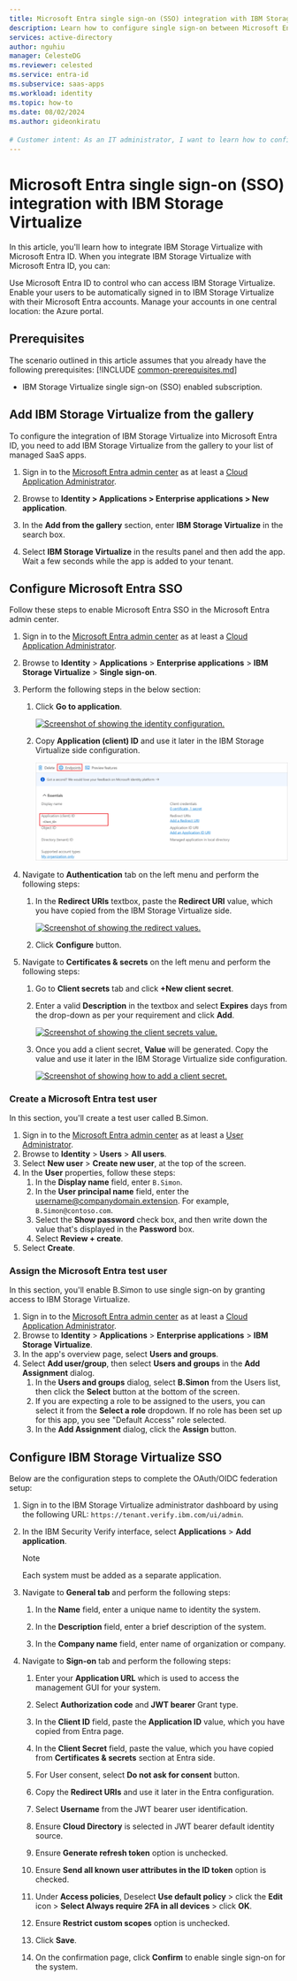 ```yaml
---
title: Microsoft Entra single sign-on (SSO) integration with IBM Storage Virtualize
description: Learn how to configure single sign-on between Microsoft Entra and IBM Storage Virtualize.
services: active-directory
author: nguhiu
manager: CelesteDG
ms.reviewer: celested
ms.service: entra-id
ms.subservice: saas-apps
ms.workload: identity
ms.topic: how-to
ms.date: 08/02/2024
ms.author: gideonkiratu

# Customer intent: As an IT administrator, I want to learn how to configure single sign-on between Microsoft Entra ID and IBM Storage Virtualize so that I can control who has access to IBM Storage Virtualize, enable automatic sign-in with Microsoft Entra accounts, and manage my accounts in one central location.
---
```


# Microsoft Entra single sign-on (SSO) integration with IBM Storage Virtualize

In this article,  you'll learn how to integrate IBM Storage Virtualize with Microsoft Entra ID. When you integrate IBM Storage Virtualize with Microsoft Entra ID, you can:

Use Microsoft Entra ID to control who can access IBM Storage Virtualize.
Enable your users to be automatically signed in to IBM Storage Virtualize with their Microsoft Entra accounts.
Manage your accounts in one central location: the Azure portal.

## Prerequisites
The scenario outlined in this article assumes that you already have the following prerequisites:
[!INCLUDE [common-prerequisites.md](~/identity/saas-apps/includes/common-prerequisites.md)]
* IBM Storage Virtualize single sign-on (SSO) enabled subscription.

## Add IBM Storage Virtualize from the gallery

To configure the integration of IBM Storage Virtualize into Microsoft Entra ID, you need to add IBM Storage Virtualize from the gallery to your list of managed SaaS apps.

1. Sign in to the [Microsoft Entra admin center](https://entra.microsoft.com) as at least a [Cloud Application Administrator](~/identity/role-based-access-control/permissions-reference.md#cloud-application-administrator).

1. Browse to **Identity > Applications > Enterprise applications > New application**.

1. In the **Add from the gallery** section, enter **IBM Storage Virtualize** in the search box.

1. Select **IBM Storage Virtualize** in the results panel and then add the app. Wait a few seconds while the app is added to your tenant.

## Configure Microsoft Entra SSO

Follow these steps to enable Microsoft Entra SSO in the Microsoft Entra admin center.

1. Sign in to the [Microsoft Entra admin center](https://entra.microsoft.com) as at least a [Cloud Application Administrator](~/identity/role-based-access-control/permissions-reference.md#cloud-application-administrator).

1. Browse to **Identity** > **Applications** > **Enterprise applications** > **IBM Storage Virtualize** > **Single sign-on**.

1. Perform the following steps in the below section:

    1. Click **Go to application**.

        [![Screenshot of showing the identity configuration.](common/go-to-application.png)](common/go-to-application.png#lightbox)

    1. Copy **Application (client) ID** and use it later in the IBM Storage Virtualize side configuration.

        [![Screenshot of application client values.](common/application-id.png)](common/application-id.png#lightbox)
        
1. Navigate to **Authentication** tab on the left menu and perform the following steps:

    1. In the **Redirect URIs** textbox, paste the **Redirect URI** value, which you have copied from the IBM Storage Virtualize side.

        [![Screenshot of showing the redirect values.](common/redirect.png)](common/redirect.png#lightbox)

    1. Click **Configure** button.

1. Navigate to **Certificates & secrets** on the left menu and perform the following steps:

    1. Go to **Client secrets** tab and click **+New client secret**.
    1. Enter a valid **Description** in the textbox and select **Expires** days from the drop-down as per your requirement and click **Add**.

        [![Screenshot of showing the client secrets value.](common/client-secret.png)](common/client-secret.png#lightbox)

    1. Once you add a client secret, **Value** will be generated. Copy the value and use it later in the IBM Storage Virtualize side configuration.

        [![Screenshot of showing how to add a client secret.](common/client.png)](common/client.png#lightbox)

### Create a Microsoft Entra test user

In this section, you'll create a test user called B.Simon.

1. Sign in to the [Microsoft Entra admin center](https://entra.microsoft.com) as at least a [User Administrator](~/identity/role-based-access-control/permissions-reference.md#user-administrator).
1. Browse to **Identity** > **Users** > **All users**.
1. Select **New user** > **Create new user**, at the top of the screen.
1. In the **User** properties, follow these steps:
   1. In the **Display name** field, enter `B.Simon`.  
   1. In the **User principal name** field, enter the username@companydomain.extension. For example, `B.Simon@contoso.com`.
   1. Select the **Show password** check box, and then write down the value that's displayed in the **Password** box.
   1. Select **Review + create**.
1. Select **Create**.

### Assign the Microsoft Entra test user

In this section, you'll enable B.Simon to use single sign-on by granting access to IBM Storage Virtualize.

1. Sign in to the [Microsoft Entra admin center](https://entra.microsoft.com) as at least a [Cloud Application Administrator](~/identity/role-based-access-control/permissions-reference.md#cloud-application-administrator).
1. Browse to **Identity** > **Applications** > **Enterprise applications** > **IBM Storage Virtualize**.
1. In the app's overview page, select **Users and groups**.
1. Select **Add user/group**, then select **Users and groups** in the **Add Assignment** dialog.
   1. In the **Users and groups** dialog, select **B.Simon** from the Users list, then click the **Select** button at the bottom of the screen.
   1. If you are expecting a role to be assigned to the users, you can select it from the **Select a role** dropdown. If no role has been set up for this app, you see "Default Access" role selected.
   1. In the **Add Assignment** dialog, click the **Assign** button.

## Configure IBM Storage Virtualize SSO

Below are the configuration steps to complete the OAuth/OIDC federation setup:

1. Sign in to the IBM Storage Virtualize administrator dashboard by using the following URL:
`https://tenant.verify.ibm.com/ui/admin`.

1. In the IBM Security Verify interface, select **Applications**  > **Add application**.

    > [!Note]
    >  Each system must be added as a separate application.

1. Navigate to **General tab** and perform the following steps:

    1. In the **Name** field, enter a unique name to identity the system.

    1. In the **Description** field, enter a brief description of the system.

    1. In the **Company name** field, enter name of organization or company.

1. Navigate to **Sign-on** tab and perform the following steps:

    1. Enter your **Application URL** which is used to access the management GUI for your system.

    1. Select **Authorization code** and **JWT bearer** Grant type.

    1. In the **Client ID** field, paste the **Application ID** value, which you have copied from Entra page.

    1. In the **Client Secret** field, paste the value, which you have copied from **Certificates & secrets** section at Entra side.

    1. For User consent, select **Do not ask for consent** button.

    1. Copy the **Redirect URIs** and use it later in the Entra configuration.

    1. Select **Username** from the JWT bearer user identification.

    1. Ensure **Cloud Directory** is selected in JWT bearer default identity source.

    1. Ensure **Generate refresh token** option is unchecked.

    1. Ensure **Send all known user attributes in the ID token** option is checked.

    1. Under **Access policies**, Deselect **Use default policy** > click the **Edit** icon > **Select Always require 2FA in all devices** > click **OK**.

    1. Ensure **Restrict custom scopes** option is unchecked.

    1. Click **Save**.

    1. On the confirmation page, click **Confirm** to enable single sign-on for the system.
